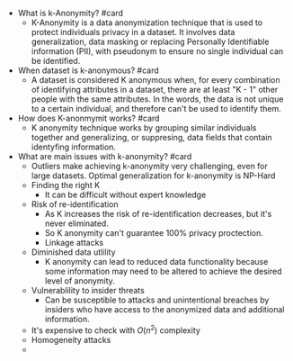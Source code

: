 - What is k-Anonymity? #card
	- K-Anonymity is a data anonymization technique that is used to protect individuals privacy in a dataset. It involves data generalization, data masking or replacing Personally Identifiable information (PII), with pseudonym to ensure no single individual can be identified.
- When dataset is k-anonymous? #card
	- A dataset is considered K anonymous when, for every combination of identifying attributes in a dataset, there are at least "K - 1" other people with the same attributes. In the words, the data is not unique to a certain individual, and therefore can't be used to identify them.
- How does K-anonmymit works? #card
	- K anonymity technique works by grouping similar individuals together and generalizing, or suppresing, data fields that contain identyfing information.
- What are main issues with k-anonymity? #card
	- Outliers make achieving k-anonymity very challenging, even for large datasets. Optimal generalization for k-anonymity is NP-Hard
	- Finding the right K
		- It can be difficult without expert knowledge
	- Risk of re-identification
		- As K increases the risk of re-identification decreases, but it's never eliminated.
		- So K anonymity can't guarantee 100% privacy proctection.
		- Linkage attacks
	- Diminished data utlility
		- K anonymity can lead to reduced data functionality because some information may need to be altered to achieve the desired level of anonymity.
	- Vulnerablility to insider threats
		- Can be susceptible to attacks and unintentional breaches by insiders who have access to the anonymized data and additional information.
	- It's expensive to check with ${O(n^2)}$ complexity
	- Homogeneity attacks
	-